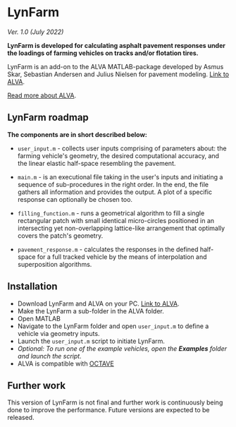 # LynFarm 
_Ver. 1.0 (July 2022)_

**LynFarm is developed for calculating asphalt pavement responses under the loadings of farming vehicles on tracks and/or flotation tires.**

LynFarm is an add-on to the ALVA MATLAB-package developed by Asmus Skar, Sebastian Andersen and Julius Nielsen for pavement modeling.
[Link to ALVA](https://github.com/asmusskar/ALVA).

[Read more about ALVA](https://doi.org/10.21105/joss.02548).

## LynFarm roadmap

**The components are in short described below:**

- `user_input.m` - collects user inputs comprising of parameters about: the farming vehicle's geometry, the desired computational accuracy, and the linear elastic half-space resembling the pavement.

- `main.m` - is an executional file taking in the user's inputs and initiating a sequence of sub-procedures in the right order. In the end, the file gathers all information and provides the output. A plot of a specific response can optionally be chosen too.

- `filling_function.m` - runs a geometrical algorithm to fill a single rectangular patch with small identical micro-circles positioned in an intersecting yet non-overlapping lattice-like arrangement that optimally covers the patch's geometry.

- `pavement_response.m` - calculates the responses in the defined half-space for a full tracked vehicle by the means of interpolation and superposition algorithms.

## Installation
- Download LynFarm and ALVA on your PC. [Link to ALVA](https://github.com/asmusskar/ALVA).
- Make the LynFarm a sub-folder in the ALVA folder.
- Open MATLAB
- Navigate to the LynFarm folder and open `user_input.m` to define a vehicle via geometry inputs.
- Launch the `user_input.m` script to initiate LynFarm.
- _Optional: To run one of the example vehicles, open the **Examples** folder and launch the script._
- ALVA is compatible with [OCTAVE](https://www.gnu.org/software/octave/index)

## Further work
This version of LynFarm is not final and further work is continuously being done to improve the performance.
Future versions are expected to be released.
